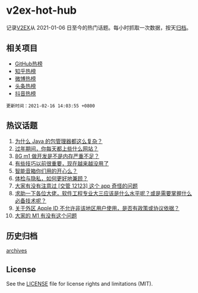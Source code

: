 # v2ex-hot-hub

 记录[V2EX](https://www.v2ex.com/)从 2021-01-06 日至今的热门话题。每小时抓取一次数据，按天[归档](archives)。
 
 ## 相关项目

- [GitHub热榜](https://github.com/lonnyzhang423/github-hot-hub)
- [知乎热榜](https://github.com/lonnyzhang423/zhihu-hot-hub)
- [微博热榜](https://github.com/lonnyzhang423/weibo-hot-hub)
- [头条热榜](https://github.com/lonnyzhang423/toutiao-hot-hub)
- [抖音热榜](https://github.com/lonnyzhang423/douyin-hot-hub)


 `更新时间：2021-02-16 14:03:55 +0800`

## 热议话题

1. [为什么 Java 的包管理器都这么复杂？](https://www.v2ex.com/t/753415)
1. [过年期间，你每天都上些什么网站？](https://www.v2ex.com/t/753449)
1. [8G m1 做开发是不是内存严重不足？](https://www.v2ex.com/t/753454)
1. [有些技巧以前很重要，现在越来越没用了](https://www.v2ex.com/t/753483)
1. [智能音箱你们用的开心么？](https://www.v2ex.com/t/753414)
1. [体检与隐私，如何更好地兼顾？](https://www.v2ex.com/t/753499)
1. [大家有没有注意过 [交管 12123] 这个 app 奇怪的问题](https://www.v2ex.com/t/753410)
1. [求助一下各位大佬，软件工程专业大三应该是什么水平呢？或是需要掌握什么必备技术呢？](https://www.v2ex.com/t/753391)
1. [关于外区 Apple ID 不允许非该地区用户使用，是否有政策或协议依据？](https://www.v2ex.com/t/753464)
1. [大家的 M1 有没有这个问题](https://www.v2ex.com/t/753441)

## 历史归档

[archives](archives)

## License

See the [LICENSE](LICENSE) file for license rights and limitations (MIT).
